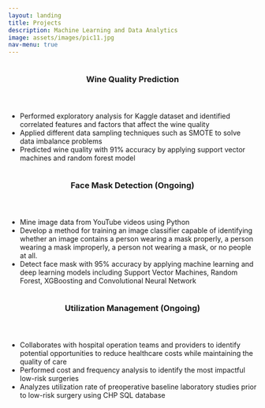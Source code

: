 ```yaml
---
layout: landing
title: Projects
description: Machine Learning and Data Analytics
image: assets/images/pic11.jpg
nav-menu: true
---
```

<!-- Main -->
<div id="main">



<!-- Two -->
<section id="two" class="spotlights">
	<section>
		<a href="generic.html" class="image">
			<img src="{% link assets/images/pic08.jpg %}" alt="" data-position="center center" />
		</a>
		<div class="content">
			<div class="inner">
				<header class="major">
					<h3>Wine Quality Prediction</h3>
				</header>
				<ul>
					<li>Performed exploratory analysis for Kaggle dataset and identified correlated features and factors that affect the wine quality</li>
					<li>Applied different data sampling techniques such as SMOTE to solve data imbalance problems</li>
					<li>Predicted wine quality with 91% accuracy by applying support vector machines and random forest model</li>
				</ul>
			</div>
		</div>
	</section>
	<section>
		<a href="generic.html" class="image">
			<img src="{% link assets/images/pic09.jpg %}" alt="" data-position="top center" />
		</a>
		<div class="content">
			<div class="inner">
				<header class="major">
					<h3>Face Mask Detection (Ongoing)</h3>
				</header>
				<ul>
					<li>Mine image data from YouTube videos using Python</li>
					<li>Develop a method for training an image classifier capable of identifying whether an image contains a person wearing a mask properly, a person wearing a mask improperly, a person not wearing a mask, or no people at all.</li>
					<li>Detect face mask with 95% accuracy by applying machine learning and deep learning models including Support Vector Machines, Random Forest, XGBoosting and Convolutional Neural Network</li>
				</ul>
				<p></p>
			</div>
		</div>
	</section>
	<section>
		<a href="generic.html" class="image">
			<img src="{% link assets/images/pic10.jpg %}" alt="" data-position="25% 25%" />
		</a>
		<div class="content">
			<div class="inner">
				<header class="major">
					<h3>Utilization Management (Ongoing)</h3>
				</header>
				<ul>
					<li>Collaborates with hospital operation teams and providers to identify potential opportunities to reduce healthcare costs while maintaining the quality of care </li>
					<li>Performed cost and frequency analysis to identify the most impactful low-risk surgeries</li>
					<li>Analyzes utilization rate of preoperative baseline laboratory studies prior to low-risk surgery using CHP SQL database</li>	
				</ul>				
			</div>
		</div>
	</section>
</section>

</div>
